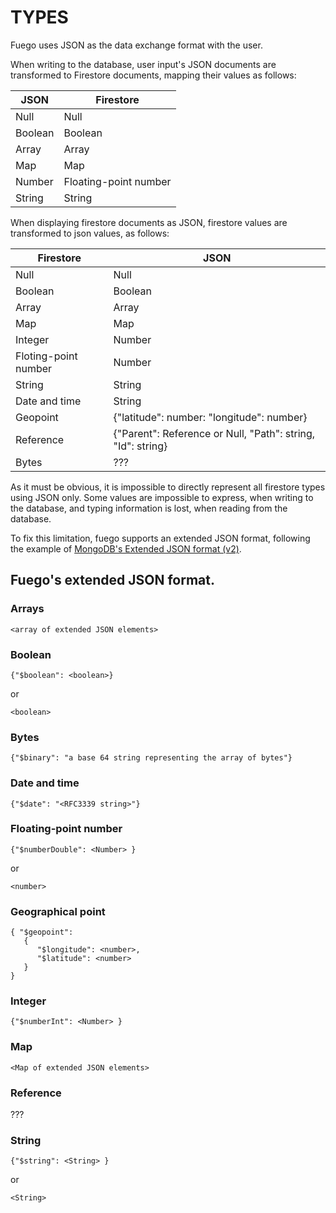 # TYPES

Fuego uses JSON as the data exchange format with the user. 

When writing to the database, user input's JSON documents are transformed to
Firestore documents, mapping their values as follows:

| JSON          | Firestore             |
| ------------- | ----------------      |
| Null          | Null                  |
| Boolean       | Boolean               |
| Array         | Array                 |
| Map           | Map                   |
| Number        | Floating-point number |
| String        | String                |

When displaying firestore documents as JSON, firestore values are
transformed to json values, as follows:


| Firestore            | JSON                                                        |
| -------------        | ----------------                                            |
| Null                 | Null                                                        |
| Boolean              | Boolean                                                     |
| Array                | Array                                                       |
| Map                  | Map                                                         |
| Integer              | Number                                                      |
| Floting-point number | Number                                                      |
| String               | String                                                      |
| Date and time        | String                                                      |
| Geopoint             | {"latitude": number: "longitude": number}                   |
| Reference            | {"Parent": Reference or Null, "Path": string, "Id": string} |
| Bytes                | ???                                                         |

As it must be obvious, it is impossible to directly represent all firestore
types using JSON only. Some values are impossible to express, when writing to
the database, and typing information is lost, when reading from the database.

To fix this limitation, fuego supports an extended JSON format, following the
example of [MongoDB's Extended JSON format
(v2)](https://docs.mongodb.com/manual/reference/mongodb-extended-json/).

## Fuego's extended JSON format.

### Arrays

```
<array of extended JSON elements>

```
### Boolean

```
{"$boolean": <boolean>}
```

or 

```
<boolean>
```

### Bytes

```
{"$binary": "a base 64 string representing the array of bytes"}
```

### Date and time

```
{"$date": "<RFC3339 string>"}

```

### Floating-point number

```
{"$numberDouble": <Number> }
```

or

```
<number>
```

### Geographical point

```
{ "$geopoint":
   {
      "$longitude": <number>,
      "$latitude": <number>
   }
}
```

### Integer

```
{"$numberInt": <Number> }
```

### Map

```
<Map of extended JSON elements>
```

### Reference

???

### String

```
{"$string": <String> }
```
or

```
<String>
```
